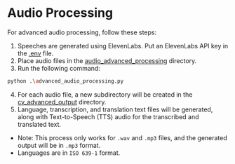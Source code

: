 # Audio Processing

For advanced audio processing, follow these steps:

1. Speeches are generated using ElevenLabs. Put an ElevenLabs API key in the [.env](.env) file.
2. Place audio files in the [audio_advanced_processing](audio_advanced_processing) directory.
3. Run the following command:


```bash
python .\advanced_audio_processing.py
```

4. For each audio file, a new subdirectory will be created in the [cv_advanced_output](cv_advanced_output) directory.
5. Language, transcription, and translation text files will be generated, along with Text-to-Speech (TTS) audio for the transcribed and translated text.

- Note: This process only works for `.wav` and `.mp3` files, and the generated output will be in `.mp3` format.
- Languages are in `ISO 639-1` format.
